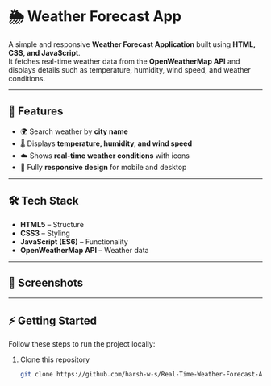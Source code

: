 # 🌦️ Weather Forecast App

A simple and responsive **Weather Forecast Application** built using **HTML, CSS, and JavaScript**.  
It fetches real-time weather data from the **OpenWeatherMap API** and displays details such as temperature, humidity, wind speed, and weather conditions.

---

## 🚀 Features
- 🌍 Search weather by **city name**  
- 🌡️ Displays **temperature, humidity, and wind speed**  
- ☁️ Shows **real-time weather conditions** with icons  
- 📱 Fully **responsive design** for mobile and desktop  

---

## 🛠️ Tech Stack
- **HTML5** – Structure  
- **CSS3** – Styling  
- **JavaScript (ES6)** – Functionality  
- **OpenWeatherMap API** – Weather data  

---

## 📸 Screenshots


---

## ⚡ Getting Started

Follow these steps to run the project locally:

1. Clone this repository  
   ```bash
   git clone https://github.com/harsh-w-s/Real-Time-Weather-Forecast-App.git
